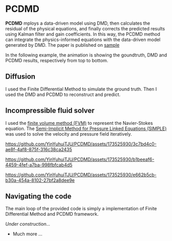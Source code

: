 # PCDMD

**PCDMD** mploys a data-driven model using DMD, then calculates the residual of the physical equations, and finally corrects the predicted results using Kalman filter and gain coefficients. In this way, the PCDMD method can integrate the physics-informed equations with the data-driven model generated by DMD. The paper is published on [sample](https://sample)

In the following example, the animation is showing the goundtruth, DMD and PCDMD results, respectively from top to bottom. 

Diffusion
--------------
I used the Finite Differential Method to simulate the ground truth. Then I used the DMD and PCDMD to reconstruct and predict.




Incompressible fluid solver
--------------
I used the [finite volume method (FVM)](https://en.wikipedia.org/wiki/Finite_volume_method) to represent the Navier-Stokes equation. The [Semi-Implicit Method for Pressure Linked Equations (SIMPLE)](https://en.wikipedia.org/wiki/SIMPLE_algorithm) was used to solve the velocity and pressure field iteratively.



https://github.com/YinYuhuiTJU/PCDMD/assets/173525930/3c7bd4c0-ae8f-4af8-875f-316c38ca2435


https://github.com/YinYuhuiTJU/PCDMD/assets/173525930/b1beeaf6-4459-4fef-a7ba-998fbfcab4d5


https://github.com/YinYuhuiTJU/PCDMD/assets/173525930/e662b5cb-b30a-454a-8102-27bf2a8dee9e





Navigating the code
--------------
The main loop of the provided code is simply a implementation of Finite Differential Method and PCDMD framework. 

*Under construction...* 

- Much more ...
